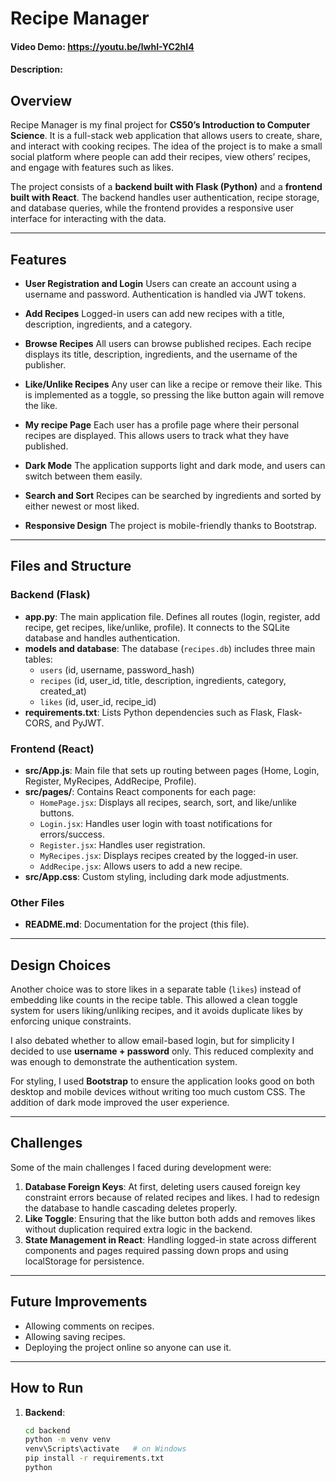 # Recipe Manager
#### Video Demo: https://youtu.be/lwhI-YC2hI4
#### Description:

## Overview
Recipe Manager is my final project for **CS50’s Introduction to Computer Science**.
It is a full-stack web application that allows users to create, share, and interact with cooking recipes.
The idea of the project is to make a small social platform where people can add their recipes, view others’ recipes, and engage with features such as likes.

The project consists of a **backend built with Flask (Python)** and a **frontend built with React**. The backend handles user authentication, recipe storage, and database queries, while the frontend provides a responsive user interface for interacting with the data.

---

## Features
- **User Registration and Login**
  Users can create an account using a username and password. Authentication is handled via JWT tokens.

- **Add Recipes**
  Logged-in users can add new recipes with a title, description, ingredients, and a category.

- **Browse Recipes**
  All users can browse published recipes. Each recipe displays its title, description, ingredients, and the username of the publisher.

- **Like/Unlike Recipes**
  Any user can like a recipe or remove their like. This is implemented as a toggle, so pressing the like button again will remove the like.

- **My recipe Page**
  Each user has a profile page where their personal recipes are displayed. This allows users to track what they have published.

- **Dark Mode**
  The application supports light and dark mode, and users can switch between them easily.

- **Search and Sort**
  Recipes can be searched by ingredients and sorted by either newest or most liked.

- **Responsive Design**
  The project is mobile-friendly thanks to Bootstrap.

---

## Files and Structure

### Backend (Flask)
- **app.py**: The main application file. Defines all routes (login, register, add recipe, get recipes, like/unlike, profile). It connects to the SQLite database and handles authentication.
- **models and database**: The database (`recipes.db`) includes three main tables:
  - `users` (id, username, password_hash)
  - `recipes` (id, user_id, title, description, ingredients, category, created_at)
  - `likes` (id, user_id, recipe_id)
- **requirements.txt**: Lists Python dependencies such as Flask, Flask-CORS, and PyJWT.

### Frontend (React)
- **src/App.js**: Main file that sets up routing between pages (Home, Login, Register, MyRecipes, AddRecipe, Profile).
- **src/pages/**: Contains React components for each page:
  - `HomePage.jsx`: Displays all recipes, search, sort, and like/unlike buttons.
  - `Login.jsx`: Handles user login with toast notifications for errors/success.
  - `Register.jsx`: Handles user registration.
  - `MyRecipes.jsx`: Displays recipes created by the logged-in user.
  - `AddRecipe.jsx`: Allows users to add a new recipe.
- **src/App.css**: Custom styling, including dark mode adjustments.

### Other Files
- **README.md**: Documentation for the project (this file).

---

## Design Choices
Another choice was to store likes in a separate table (`likes`) instead of embedding like counts in the recipe table. This allowed a clean toggle system for users liking/unliking recipes, and it avoids duplicate likes by enforcing unique constraints.

I also debated whether to allow email-based login, but for simplicity I decided to use **username + password** only. This reduced complexity and was enough to demonstrate the authentication system.

For styling, I used **Bootstrap** to ensure the application looks good on both desktop and mobile devices without writing too much custom CSS. The addition of dark mode improved the user experience.

---

## Challenges
Some of the main challenges I faced during development were:
1. **Database Foreign Keys**: At first, deleting users caused foreign key constraint errors because of related recipes and likes. I had to redesign the database to handle cascading deletes properly.
2. **Like Toggle**: Ensuring that the like button both adds and removes likes without duplication required extra logic in the backend.
3. **State Management in React**: Handling logged-in state across different components and pages required passing down props and using localStorage for persistence.

---

## Future Improvements
- Allowing comments on recipes.
- Allowing saving recipes.
- Deploying the project online so anyone can use it.

---

## How to Run
1. **Backend**:
   ```bash
   cd backend
   python -m venv venv
   venv\Scripts\activate   # on Windows
   pip install -r requirements.txt
   python 
